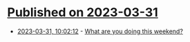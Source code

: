 # [Published on 2023-03-31](index.md)

* [2023-03-31, 10:02:12](https://lobste.rs/s/z3adwj/what_are_you_doing_this_weekend) - [What are you doing this weekend?](https://lobste.rs/s/z3adwj/what_are_you_doing_this_weekend)
